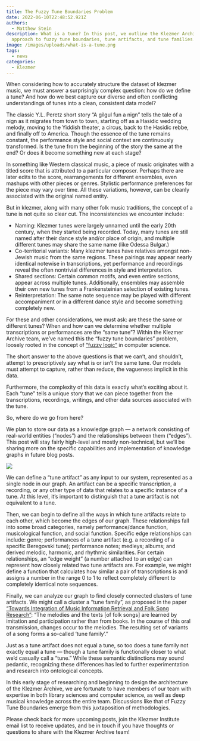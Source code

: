 ```yaml
---
title: The Fuzzy Tune Boundaries Problem
date: 2022-06-10T22:48:52.921Z
authors:
  - Matthew Stein
description: What is a tune? In this post, we outline the Klezmer Archive team's
  approach to fuzzy tune boundaries, tune artifacts, and tune families.
image: /images/uploads/what-is-a-tune.png
tags:
  - news
categories:
  - Klezmer
---
```

When considering how to accurately structure the dataset of klezmer music, we must answer a surprisingly complex question: how do we define a tune? And how do we best capture our diverse and often conflicting understandings of tunes into a clean, consistent data model?

The classic Y.L. Peretz short story “A gilgul fun a nign” tells the tale of a nign as it migrates from town to town, starting off as a Hasidic wedding melody, moving to the Yiddish theater, a circus, back to the Hasidic rebbe, and finally off to America. Though the essence of the tune remains constant, the performance style and social context are continuously transformed. Is the tune from the beginning of the story the same at the end? Or does it become something new at each stage?

In something like Western classical music, a piece of music originates with a titled score that is attributed to a particular composer. Perhaps there are later edits to the score, rearrangements for different ensembles, even mashups with other pieces or genres. Stylistic performance preferences for the piece may vary over time. All these variations, however, can be cleanly associated with the original named entity.

But in klezmer, along with many other folk music traditions, the concept of a tune is not quite so clear cut. The inconsistencies we encounter include:

* Naming: Klezmer tunes were largely unnamed until the early 20th century, when they started being recorded. Today, many tunes are still named after their dance style and/or place of origin, and multiple different tunes may share the same name (like Odessa Bulgar.)
* Co-territorial variants: Many klezmer tunes have relatives amongst non-Jewish music from the same regions. These pairings may appear nearly identical notewise in transcriptions, yet performance and recordings reveal the often nontrivial differences in style and interpretation.
* Shared sections: Certain common motifs, and even entire sections, appear across multiple tunes. Additionally, ensembles may assemble their own new tunes from a Frankensteinian selection of existing tunes.
* Reinterpretation: The same note sequence may be played with different accompaniment or in a different dance style and become something completely new.

For these and other considerations, we must ask: are these the same or different tunes? When and how can we determine whether multiple transcriptions or performances are the “same tune”? Within the Klezmer Archive team, we’ve named this the “fuzzy tune boundaries” problem, loosely rooted in the concept of [“fuzzy logic”](https://en.wikipedia.org/wiki/Fuzzy_logic) in computer science.

The short answer to the above questions is that we can’t, and shouldn’t, attempt to prescriptively say what is or isn’t the same tune. Our models must attempt to capture, rather than reduce, the vagueness implicit in this data.

Furthermore, the complexity of this data is exactly what’s exciting about it. Each “tune” tells a unique story that we can piece together from the transcriptions, recordings, writings, and other data sources associated with the tune.

So, where do we go from here?

We plan to store our data as a knowledge graph — a network consisting of real-world entities (“nodes”) and the relationships between them (“edges”). This post will stay fairly high-level and mostly non-technical, but we’ll be sharing more on the specific capabilities and implementation of knowledge graphs in future blog posts.

![](/images/uploads/screen-shot-2022-06-10-at-6.45.00-pm.png)

We can define a “tune artifact” as any input to our system, represented as a single node in our graph. An artifact can be a specific transcription, a recording, or any other type of data that relates to a specific instance of a tune. At this level, it’s important to distinguish that a tune artifact is not equivalent to a tune.

Then, we can begin to define all the ways in which tune artifacts relate to each other, which become the edges of our graph. These relationships fall into some broad categories, namely performance/dance function, musicological function, and social function. Specific edge relationships can include: genre; performances of a tune artifact (e.g. a recording of a specific Beregovski tune); performance notes; medleys; albums; and derived melodic, harmonic, and rhythmic similarities. For certain relationships, an “edge weight” (a number attached to an edge) can represent how closely related two tune artifacts are. For example, we might define a function that calculates how similar a pair of transcriptions is and assigns a number in the range 0 to 1 to reflect completely different to completely identical note sequences.

Finally, we can analyze our graph to find closely connected clusters of tune artifacts. We might call a cluster a “tune family”, as proposed in the paper [“Towards Integration of Music Information Retrieval and Folk Song Research”](http://webdoc.sub.gwdg.de/ebook/serien/ah/UU-CS/2007-016.pdf): “The melodies and the texts \[of folk songs] are learned by imitation and participation rather than from books. In the course of this oral transmission, changes occur to the melodies. The resulting set of variants of a song forms a so-called ‘tune family’.”

Just as a tune artifact does not equal a tune, so too does a tune family not exactly equal a tune — though a tune family is functionally closer to what we’d casually call a “tune.” While these semantic distinctions may sound pedantic, recognizing these differences has led to further experimentation and research into ontological concepts. 

In this early stage of researching and beginning to design the architecture of the Klezmer Archive, we are fortunate to have members of our team with expertise in both library sciences and computer science, as well as deep musical knowledge across the entire team. Discussions like that of Fuzzy Tune Boundaries emerge from this juxtaposition of methodologies.

Please check back for more upcoming posts, join the Klezmer Institute email list to receive updates, and be in touch if you have thoughts or questions to share with the Klezmer Archive team!
